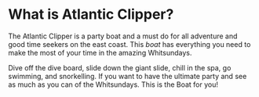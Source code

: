 # What is Atlantic Clipper?

The Atlantic Clipper is a party boat and a must do for all adventure and good time seekers on the east coast. This *boat* has everything you need to make the most of your time in the amazing Whitsundays.

Dive off the dive board, slide down the giant slide, chill in the spa, go swimming, and snorkelling. If you want to have the ultimate party and see as much as you can of the Whitsundays. This is the Boat for you!